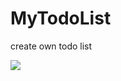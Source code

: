 MyTodoList
==========

create own todo list

![](https://travis-ci.org/datsnet/MyTodoList.svg?branch=develop)